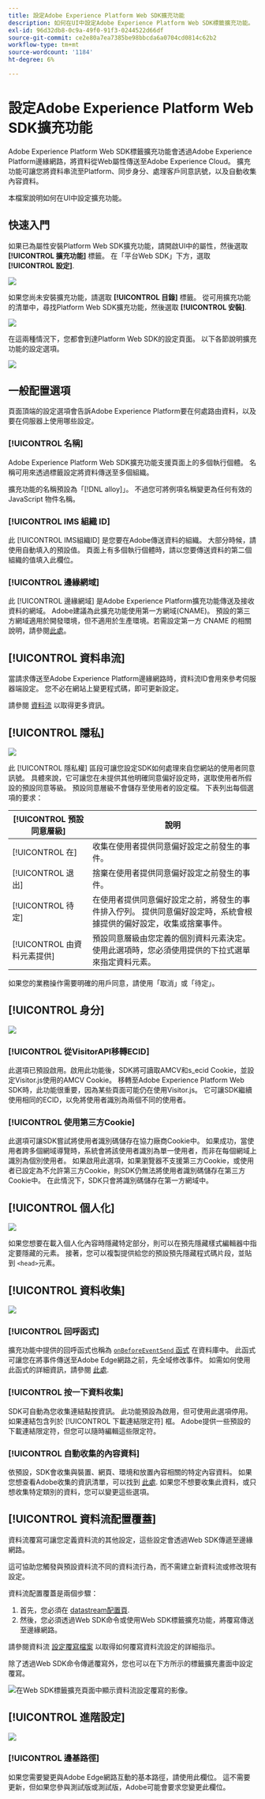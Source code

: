 ```yaml
---
title: 設定Adobe Experience Platform Web SDK擴充功能
description: 如何在UI中設定Adobe Experience Platform Web SDK標籤擴充功能。
exl-id: 96d32db8-0c9a-49f0-91f3-0244522d66df
source-git-commit: ce2e80a7ea7385be98bbcda6a0704cd0814c62b2
workflow-type: tm+mt
source-wordcount: '1184'
ht-degree: 6%

---
```


# 設定Adobe Experience Platform Web SDK擴充功能

Adobe Experience Platform Web SDK標籤擴充功能會透過Adobe Experience Platform邊緣網路，將資料從Web屬性傳送至Adobe Experience Cloud。 擴充功能可讓您將資料串流至Platform、同步身分、處理客戶同意訊號，以及自動收集內容資料。

本檔案說明如何在UI中設定擴充功能。

## 快速入門

如果已為屬性安裝Platform Web SDK擴充功能，請開啟UI中的屬性，然後選取 **[!UICONTROL 擴充功能]** 標籤。 在「平台Web SDK」下方，選取 **[!UICONTROL 設定]**.

![](../assets/extension/overview/configure.png)

如果您尚未安裝擴充功能，請選取 **[!UICONTROL 目錄]** 標籤。 從可用擴充功能的清單中，尋找Platform Web SDK擴充功能，然後選取 **[!UICONTROL 安裝]**.

![](../assets/extension/overview/install.png)

在這兩種情況下，您都會到達Platform Web SDK的設定頁面。 以下各節說明擴充功能的設定選項。

![](../assets/extension/overview/config-screen.png)

## 一般配置選項

頁面頂端的設定選項會告訴Adobe Experience Platform要在何處路由資料，以及要在伺服器上使用哪些設定。

### [!UICONTROL 名稱]

Adobe Experience Platform Web SDK擴充功能支援頁面上的多個執行個體。 名稱可用來透過標籤設定將資料傳送至多個組織。

擴充功能的名稱預設為「[!DNL alloy]」。 不過您可將例項名稱變更為任何有效的 JavaScript 物件名稱。

### **[!UICONTROL IMS 組織 ID]**

此 [!UICONTROL IMS組織ID] 是您要在Adobe傳送資料的組織。 大部分時候，請使用自動填入的預設值。 頁面上有多個執行個體時，請以您要傳送資料的第二個組織的值填入此欄位。

### **[!UICONTROL 邊緣網域]**

此 [!UICONTROL 邊緣網域] 是Adobe Experience Platform擴充功能傳送及接收資料的網域。 Adobe建議為此擴充功能使用第一方網域(CNAME)。 預設的第三方網域適用於開發環境，但不適用於生產環境。若需設定第一方 CNAME 的相關說明，請參閱[此處](https://experienceleague.adobe.com/docs/core-services/interface/ec-cookies/cookies-first-party.html?lang=zh-Hant)。

## [!UICONTROL 資料串流]

當請求傳送至Adobe Experience Platform邊緣網路時，資料流ID會用來參考伺服器端設定。 您不必在網站上變更程式碼，即可更新設定。

請參閱 [資料流](../datastreams/overview.md) 以取得更多資訊。


## [!UICONTROL 隱私]

![](../assets/extension/overview/privacy.png)

此 [!UICONTROL 隱私權] 區段可讓您設定SDK如何處理來自您網站的使用者同意訊號。 具體來說，它可讓您在未提供其他明確同意偏好設定時，選取使用者所假設的預設同意等級。 預設同意層級不會儲存至使用者的設定檔。 下表列出每個選項的要求：

| [!UICONTROL 預設同意層級] | 說明 |
| --- | --- |
| [!UICONTROL 在] | 收集在使用者提供同意偏好設定之前發生的事件。 |
| [!UICONTROL 退出] | 捨棄在使用者提供同意偏好設定之前發生的事件。 |
| [!UICONTROL 待定] | 在使用者提供同意偏好設定之前，將發生的事件排入佇列。 提供同意偏好設定時，系統會根據提供的偏好設定，收集或捨棄事件。 |
| [!UICONTROL 由資料元素提供] | 預設同意層級由您定義的個別資料元素決定。 使用此選項時，您必須使用提供的下拉式選單來指定資料元素。 |

如果您的業務操作需要明確的用戶同意，請使用「取消」或「待定」。

## [!UICONTROL 身分]

![](../assets/extension/overview/identity.png)

### [!UICONTROL 從VisitorAPI移轉ECID]

此選項已預設啟用。啟用此功能後，SDK將可讀取AMCV和s_ecid Cookie，並設定Visitor.js使用的AMCV Cookie。 移轉至Adobe Experience Platform Web SDK時，此功能很重要，因為某些頁面可能仍在使用Visitor.js。 它可讓SDK繼續使用相同的ECID，以免將使用者識別為兩個不同的使用者。

### [!UICONTROL 使用第三方Cookie]

此選項可讓SDK嘗試將使用者識別碼儲存在協力廠商Cookie中。 如果成功，當使用者跨多個網域導覽時，系統會將該使用者識別為單一使用者，而非在每個網域上識別為個別使用者。 如果啟用此選項，如果瀏覽器不支援第三方Cookie，或使用者已設定為不允許第三方Cookie，則SDK仍無法將使用者識別碼儲存在第三方Cookie中。 在此情況下，SDK只會將識別碼儲存在第一方網域中。

## [!UICONTROL 個人化]

![](../assets/extension/overview/personalization.png)

如果您想要在載入個人化內容時隱藏特定部分，則可以在預先隱藏樣式編輯器中指定要隱藏的元素。 接著，您可以複製提供給您的預設預先隱藏程式碼片段，並貼到 `<head>`元素。

## [!UICONTROL 資料收集]

![](../assets/extension/overview/data-collection.png)

### [!UICONTROL 回呼函式]

擴充功能中提供的回呼函式也稱為 [`onBeforeEventSend` 函式](https://experienceleague.adobe.com/docs/experience-platform/edge/fundamentals/configuring-the-sdk.html?lang=zh-Hant) 在資料庫中。 此函式可讓您在將事件傳送至Adobe Edge網路之前，先全域修改事件。 如需如何使用此函式的詳細資訊，請參閱 [此處](https://experienceleague.adobe.com/docs/experience-platform/edge/fundamentals/tracking-events.html?lang=en#modifying-events-globally).

### [!UICONTROL 按一下資料收集]

SDK可自動為您收集連結點按資訊。 此功能預設為啟用，但可使用此選項停用。 如果連結包含列於 [!UICONTROL 下載連結限定符] 框。 Adobe提供一些預設的下載連結限定符，但您可以隨時編輯這些限定符。

### [!UICONTROL 自動收集的內容資料]

依預設，SDK會收集與裝置、網頁、環境和放置內容相關的特定內容資料。 如果您想查看Adobe收集的資訊清單，可以找到 [此處](https://experienceleague.adobe.com/docs/experience-platform/edge/data-collection/automatic-information.html?lang=en). 如果您不想要收集此資料，或只想收集特定類別的資料，您可以變更這些選項。

## [!UICONTROL 資料流配置覆蓋]

資料流覆寫可讓您定義資料流的其他設定，這些設定會透過Web SDK傳遞至邊緣網路。

這可協助您觸發與預設資料流不同的資料流行為，而不需建立新資料流或修改現有設定。

資料流配置覆蓋是兩個步驟：

1. 首先，您必須在 [datastream配置頁](../datastreams/configure.md).
2. 然後，您必須透過Web SDK命令或使用Web SDK標籤擴充功能，將覆寫傳送至邊緣網路。

請參閱資料流 [設定覆寫檔案](../datastreams/overrides.md) 以取得如何覆寫資料流設定的詳細指示。

除了透過Web SDK命令傳遞覆寫外，您也可以在下方所示的標籤擴充畫面中設定覆寫。

![在Web SDK標籤擴充頁面中顯示資料流設定覆寫的影像。](../assets/extension/overview/datastream-overrides.png)

## [!UICONTROL 進階設定]

![](../assets/extension/overview/advanced-settings.png)

### [!UICONTROL 邊基路徑]

如果您需要變更與Adobe Edge網路互動的基本路徑，請使用此欄位。 這不需要更新，但如果您參與測試版或測試版，Adobe可能會要求您變更此欄位。
